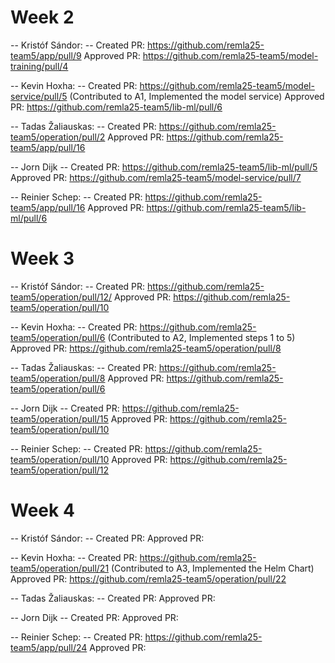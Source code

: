 # Week 2

-- Kristóf Sándor: --
Created PR: https://github.com/remla25-team5/app/pull/9
Approved PR: https://github.com/remla25-team5/model-training/pull/4

-- Kevin Hoxha: --
Created PR: https://github.com/remla25-team5/model-service/pull/5  (Contributed to A1, Implemented the model service)
Approved PR: https://github.com/remla25-team5/lib-ml/pull/6

-- Tadas Žaliauskas: --
Created PR: https://github.com/remla25-team5/operation/pull/2
Approved PR: https://github.com/remla25-team5/app/pull/16

-- Jorn Dijk --
Created PR: https://github.com/remla25-team5/lib-ml/pull/5
Approved PR: https://github.com/remla25-team5/model-service/pull/7

-- Reinier Schep: --
Created PR: https://github.com/remla25-team5/app/pull/16
Approved PR: https://github.com/remla25-team5/lib-ml/pull/6

# Week 3

-- Kristóf Sándor: --
Created PR: https://github.com/remla25-team5/operation/pull/12/
Approved PR: https://github.com/remla25-team5/operation/pull/10

-- Kevin Hoxha: --
Created PR: https://github.com/remla25-team5/operation/pull/6 (Contributed to A2, Implemented steps 1 to 5)
Approved PR: https://github.com/remla25-team5/operation/pull/8

-- Tadas Žaliauskas: --
Created PR: https://github.com/remla25-team5/operation/pull/8
Approved PR: https://github.com/remla25-team5/operation/pull/6

-- Jorn Dijk --
Created PR: https://github.com/remla25-team5/operation/pull/15 
Approved PR: https://github.com/remla25-team5/operation/pull/10 

-- Reinier Schep: --
Created PR: https://github.com/remla25-team5/operation/pull/10
Approved PR: https://github.com/remla25-team5/operation/pull/12 

# Week 4

-- Kristóf Sándor: --
Created PR: 
Approved PR: 

-- Kevin Hoxha: --
Created PR: https://github.com/remla25-team5/operation/pull/21 (Contributed to A3, Implemented the Helm Chart)
Approved PR: https://github.com/remla25-team5/operation/pull/22

-- Tadas Žaliauskas: --
Created PR: 
Approved PR: 

-- Jorn Dijk --
Created PR: 
Approved PR: 

-- Reinier Schep: --
Created PR: https://github.com/remla25-team5/app/pull/24
Approved PR: 
